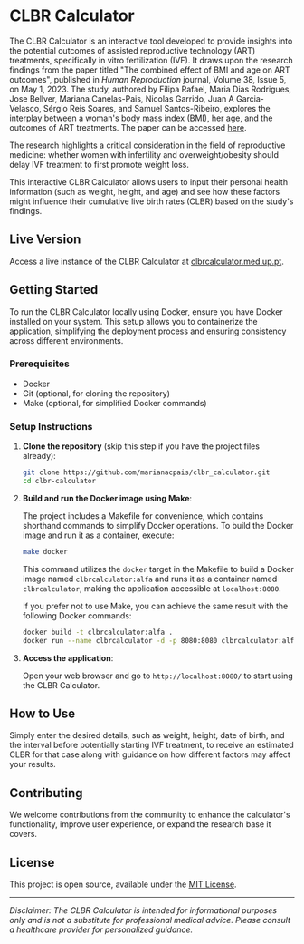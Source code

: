 # CLBR Calculator

The CLBR Calculator is an interactive tool developed to provide insights into the potential outcomes of assisted reproductive technology (ART) treatments, specifically in vitro fertilization (IVF). It draws upon the research findings from the paper titled "The combined effect of BMI and age on ART outcomes", published in *Human Reproduction* journal, Volume 38, Issue 5, on May 1, 2023. The study, authored by Filipa Rafael, Maria Dias Rodrigues, Jose Bellver, Mariana Canelas-Pais, Nicolas Garrido, Juan A Garcia-Velasco, Sérgio Reis Soares, and Samuel Santos-Ribeiro, explores the interplay between a woman's body mass index (BMI), her age, and the outcomes of ART treatments. The paper can be accessed [here](https://academic.oup.com/humrep/article/38/5/886/7079091?utm_source=TrendMD&utm_campaign=Human_Reproduction_TrendMD_1&utm_medium=cpc).

The research highlights a critical consideration in the field of reproductive medicine: whether women with infertility and overweight/obesity should delay IVF treatment to first promote weight loss.

This interactive CLBR Calculator allows users to input their personal health information (such as weight, height, and age) and see how these factors might influence their cumulative live birth rates (CLBR) based on the study's findings.

## Live Version

Access a live instance of the CLBR Calculator at [clbrcalculator.med.up.pt](http://clbrcalculator.med.up.pt).

## Getting Started

To run the CLBR Calculator locally using Docker, ensure you have Docker installed on your system. This setup allows you to containerize the application, simplifying the deployment process and ensuring consistency across different environments.

### Prerequisites

- Docker
- Git (optional, for cloning the repository)
- Make (optional, for simplified Docker commands)

### Setup Instructions

1. **Clone the repository** (skip this step if you have the project files already):

    ```sh
    git clone https://github.com/marianacpais/clbr_calculator.git
    cd clbr-calculator
    ```

2. **Build and run the Docker image using Make**:

    The project includes a Makefile for convenience, which contains shorthand commands to simplify Docker operations. To build the Docker image and run it as a container, execute:

    ```sh
    make docker
    ```

    This command utilizes the `docker` target in the Makefile to build a Docker image named `clbrcalculator:alfa` and runs it as a container named `clbrcalculator`, making the application accessible at `localhost:8080`.

    If you prefer not to use Make, you can achieve the same result with the following Docker commands:

    ```sh
    docker build -t clbrcalculator:alfa .
    docker run --name clbrcalculator -d -p 8080:8080 clbrcalculator:alfa
    ```

3. **Access the application**:

    Open your web browser and go to `http://localhost:8080/` to start using the CLBR Calculator.

## How to Use

Simply enter the desired details, such as weight, height, date of birth, and the interval before potentially starting IVF treatment, to receive an estimated CLBR for that case along with guidance on how different factors may affect your results.

## Contributing

We welcome contributions from the community to enhance the calculator's functionality, improve user experience, or expand the research base it covers.

## License

This project is open source, available under the [MIT License](LICENSE.md).

---

*Disclaimer: The CLBR Calculator is intended for informational purposes only and is not a substitute for professional medical advice. Please consult a healthcare provider for personalized guidance.*
